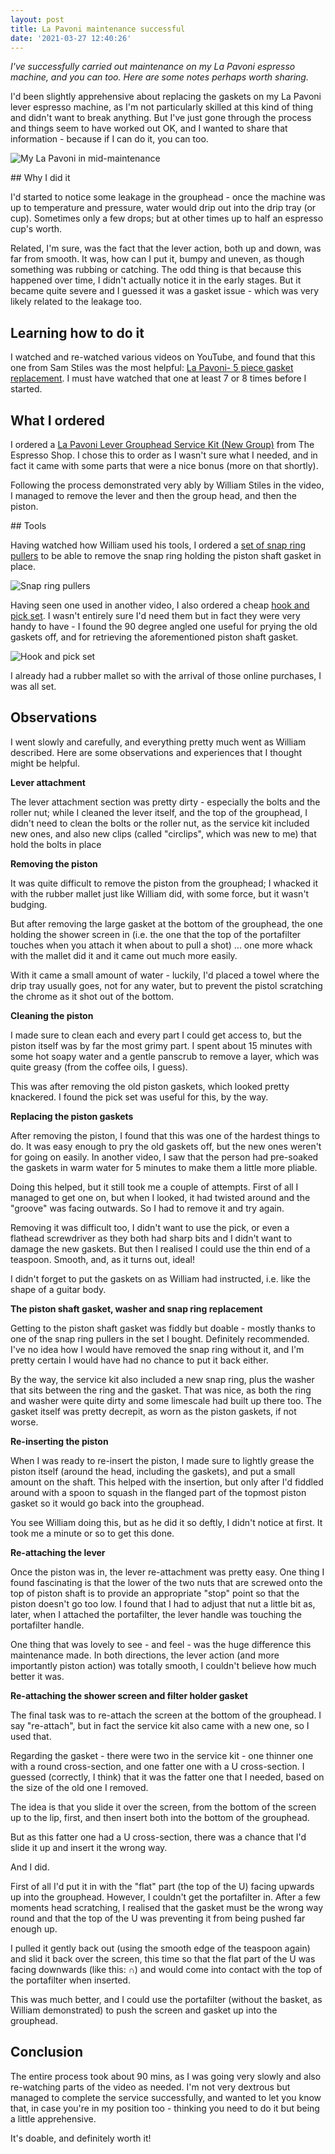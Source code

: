 ```yaml
---
layout: post
title: La Pavoni maintenance successful
date: '2021-03-27 12:40:26'
---
```


_I've successfully carried out maintenance on my La Pavoni espresso machine, and you can too. Here are some notes perhaps worth sharing._

I'd been slightly apprehensive about replacing the gaskets on my La Pavoni lever espresso machine, as I'm not particularly skilled at this kind of thing and didn't want to break anything. But I've just gone through the process and things seem to have worked out OK, and I wanted to share that information - because if I can do it, you can too.

![My La Pavoni in mid-maintenance](/content/images/2021/03/lapavonimaintenance.jpeg)

## Why I did it

I'd started to notice some leakage in the grouphead - once the machine was up to temperature and pressure, water would drip out into the drip tray (or cup). Sometimes only a few drops; but at other times up to half an espresso cup's worth.

Related, I'm sure, was the fact that the lever action, both up and down, was far from smooth. It was, how can I put it, bumpy and uneven, as though something was rubbing or catching. The odd thing is that because this happened over time, I didn't actually notice it in the early stages. But it became quite severe and I guessed it was a gasket issue - which was very likely related to the leakage too.

## Learning how to do it

I watched and re-watched various videos on YouTube, and found that this one from Sam Stiles was the most helpful: [La Pavoni- 5 piece gasket replacement](https://www.youtube.com/watch?v=DwLkxOpXSOg). I must have watched that one at least 7 or 8 times before I started.

## What I ordered

I ordered a [La Pavoni Lever Grouphead Service Kit (New Group)](https://www.theespressoshop.co.uk/en/La-Pavoni-Lever-Grouphead-Service-Kit-New-Group/m-2791.aspx) from The Espresso Shop. I chose this to order as I wasn't sure what I needed, and in fact it came with some parts that were a nice bonus (more on that shortly).

Following the process demonstrated very ably by William Stiles in the video, I managed to remove the lever and then the group head, and then the piston.

## Tools

Having watched how William used his tools, I ordered a [set of snap ring pullers](https://www.amazon.co.uk/gp/product/B0818WLSGS/) to be able to remove the snap ring holding the piston shaft gasket in place.

![Snap ring pullers](/content/images/2021/03/snapringpullers.png)

Having seen one used in another video, I also ordered a cheap [hook and pick set](https://www.amazon.co.uk/gp/product/B00G3CCJ94/). I wasn't entirely sure I'd need them but in fact they were very handy to have - I found the 90 degree angled one useful for prying the old gaskets off, and for retrieving the aforementioned piston shaft gasket.

![Hook and pick set](/content/images/2021/03/hookandpickset.png)

I already had a rubber mallet so with the arrival of those online purchases, I was all set.

## Observations

I went slowly and carefully, and everything pretty much went as William described. Here are some observations and experiences that I thought might be helpful.

**Lever attachment**

The lever attachment section was pretty dirty - especially the bolts and the roller nut; while I cleaned the lever itself, and the top of the grouphead, I didn't need to clean the bolts or the roller nut, as the service kit included new ones, and also new clips (called "circlips", which was new to me) that hold the bolts in place

**Removing the piston**

It was quite difficult to remove the piston from the grouphead; I whacked it with the rubber mallet just like William did, with some force, but it wasn't budging.

But after removing the large gasket at the bottom of the grouphead, the one holding the shower screen in (i.e. the one that the top of the portafilter touches when you attach it when about to pull a shot) ... one more whack with the mallet did it and it came out much more easily.

With it came a small amount of water - luckily, I'd placed a towel where the drip tray usually goes, not for any water, but to prevent the pistol scratching the chrome as it shot out of the bottom.

**Cleaning the piston**

I made sure to clean each and every part I could get access to, but the piston itself was by far the most grimy part. I spent about 15 minutes with some hot soapy water and a gentle panscrub to remove a layer, which was quite greasy (from the coffee oils, I guess).

This was after removing the old piston gaskets, which looked pretty knackered. I found the pick set was useful for this, by the way.

**Replacing the piston gaskets**

After removing the piston, I found that this was one of the hardest things to do. It was easy enough to pry the old gaskets off, but the new ones weren't for going on easily. In another video, I saw that the person had pre-soaked the gaskets in warm water for 5 minutes to make them a little more pliable.

Doing this helped, but it still took me a couple of attempts. First of all I managed to get one on, but when I looked, it had twisted around and the "groove" was facing outwards. So I had to remove it and try again.

Removing it was difficult too, I didn't want to use the pick, or even a flathead screwdriver as they both had sharp bits and I didn't want to damage the new gaskets. But then I realised I could use the thin end of a teaspoon. Smooth, and, as it turns out, ideal!

I didn't forget to put the gaskets on as William had instructed, i.e. like the shape of a guitar body.

**The piston shaft gasket, washer and snap ring replacement**

Getting to the piston shaft gasket was fiddly but doable - mostly thanks to one of the snap ring pullers in the set I bought. Definitely recommended. I've no idea how I would have removed the snap ring without it, and I'm pretty certain I would have had no chance to put it back either.

By the way, the service kit also included a new snap ring, plus the washer that sits between the ring and the gasket. That was nice, as both the ring and washer were quite dirty and some limescale had built up there too. The gasket itself was pretty decrepit, as worn as the piston gaskets, if not worse.

**Re-inserting the piston**

When I was ready to re-insert the piston, I made sure to lightly grease the piston itself (around the head, including the gaskets), and put a small amount on the shaft. This helped with the insertion, but only after I'd fiddled around with a spoon to squash in the flanged part of the topmost piston gasket so it would go back into the grouphead.

You see William doing this, but as he did it so deftly, I didn't notice at first. It took me a minute or so to get this done.

**Re-attaching the lever**

Once the piston was in, the lever re-attachment was pretty easy. One thing I found fascinating is that the lower of the two nuts that are screwed onto the top of piston shaft is to provide an appropriate "stop" point so that the piston doesn't go too low. I found that I had to adjust that nut a little bit as, later, when I attached the portafilter, the lever handle was touching the portafilter handle.

One thing that was lovely to see - and feel - was the huge difference this maintenance made. In both directions, the lever action (and more importantly piston action) was totally smooth, I couldn't believe how much better it was.

**Re-attaching the shower screen and filter holder gasket**

The final task was to re-attach the screen at the bottom of the grouphead. I say "re-attach", but in fact the service kit also came with a new one, so I used that.

Regarding the gasket - there were two in the service kit - one thinner one with a round cross-section, and one fatter one with a U cross-section. I guessed (correctly, I think) that it was the fatter one that I needed, based on the size of the old one I removed.

The idea is that you slide it over the screen, from the bottom of the screen up to the lip, first, and then insert both into the bottom of the grouphead.

But as this fatter one had a U cross-section, there was a chance that I'd slide it up and insert it the wrong way.

And I did.

First of all I'd put it in with the "flat" part (the top of the U) facing upwards up into the grouphead. However, I couldn't get the portafilter in. After a few moments head scratching, I realised that the gasket must be the wrong way round and that the top of the U was preventing it from being pushed far enough up.

I pulled it gently back out (using the smooth edge of the teaspoon again) and slid it back over the screen, this time so that the flat part of the U was facing downwards (like this: ∩) and would come into contact with the top of the portafilter when inserted.

This was much better, and I could use the portafilter (without the basket, as William demonstrated) to push the screen and gasket up into the grouphead.

## Conclusion

The entire process took about 90 mins, as I was going very slowly and also re-watching parts of the video as needed. I'm not very dextrous but managed to complete the service successfully, and wanted to let you know that, in case you're in my position too - thinking you need to do it but being a little apprehensive.

It's doable, and definitely worth it!

